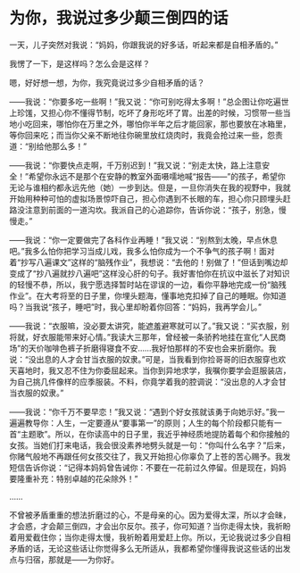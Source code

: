 # 为你，我说过多少颠三倒四的话

一天，儿子突然对我说：“妈妈，你跟我说的好多话，听起来都是自相矛盾的。”

我愣了一下，是这样吗？怎么会是这样？

嗯，好好想一想，为你，我究竟说过多少自相矛盾的话？

——我说：“你要多吃一些啊！”我又说：“你可别吃得太多啊！”总企图让你吃遍世上珍馐，又担心你不懂得节制，吃坏了身形吃坏了胃。出差的时候，习惯带一些当地小吃回来，哪怕你在万里之外，哪怕你半年之后才能回家，那也要放在冰箱里，等你回来吃；而当你父亲不断地往你碗里放红烧肉时，我竟会抢过来一些，怨责道：“别给他那么多！”

——我说：“你要快点走啊，千万别迟到！”我又说：“别走太快，路上注意安全！”希望你永远不是那个在安静的教室外面嗫嚅地喊“报告——”的孩子，希望你无论与谁相约都永远先他（她）一步到达。但是，一旦你消失在我的视野中，我就开始用种种可怕的虚拟场景惊吓自己，担心你遇到不长眼的车，担心你只顾埋头赶路没注意到前面的一道沟坎。我派自己的心追踪你，告诉你说：“孩子，别急，慢慢走。”

——我说：“你一定要做完了各科作业再睡！”我又说：“别熬到太晚，早点休息吧。”我多么怕你把学习当成儿戏，我多么怕你成为一个不争气的孩子啊！面对着“抄写八遍课文”这样的“脑残作业”，我想说：“去他的！别做了！”但话到嘴边却变成了“抄八遍就抄八遍吧”这样没心肝的句子。我好害怕你在抗议中滋长了对知识的轻慢不恭，所以，我宁愿选择暂时站在谬误的一边，看你平静地完成一份“脑残作业”。在大考将至的日子里，你埋头题海，懂事地克扣掉了自己的睡眠。你知道吗？当我说“孩子，睡吧”时，我心里却盼着你回答：“妈妈，我再学会儿。”

——我说：“衣服嘛，没必要太讲究，能遮羞避寒就可以了。”我又说：“买衣服，别将就，好衣服能带来好心情。”我读大三那年，曾经被一条骄矜地挂在宣化“人民商场”的天价咖啡色裤子折磨得寝食不安……我好怕那样的不安也会来折磨你。我说：“没出息的人才会甘当衣服的奴隶。”可是，当我看到你捡哥哥的旧衣服穿也欢天喜地时，我又忍不住为你委屈起来。当你到异地求学，我嘱你要学会逛服装店，为自己挑几件像样的应季服装。不料，你竟学着我的腔调说：“没出息的人才会甘当衣服的奴隶。”

——我说：“你千万不要早恋！”我又说：“遇到个好女孩就该勇于向她示好。”我一遍遍教导你：人生，一定要遵从“要事第一”的原则；人生的每个阶段都只能有一首“主题歌”。所以，在你读高中的日子里，我近乎神经质地提防着每个和你接触的女孩。当她们打来电话，我会很没素养地劈头就是一句：“你叫什么名字？”后来，你赌气般地不再跟任何女孩交往了，我又开始担心你辜负了上苍的苦心赐予。我发短信告诉你说：“记得本妈妈曾告诫你：不要在一花前过久停留。但是现在，妈妈要隆重补充：特别卓越的花朵除外！”

……

不曾被矛盾重重的想法折磨过的心，不是母亲的心。因为爱得太深，所以才会昧，才会惑，才会颠三倒四，才会出尔反尔。孩子，你可知道？当你走得太快，我祈盼着用爱截住你；当你走得太慢，我祈盼着用爱赶上你。所以，无论我说过多少自相矛盾的话，无论这些话让你觉得多么无所适从，我都希望你懂得我说这些话的出发点与归宿，那就是——为你好。